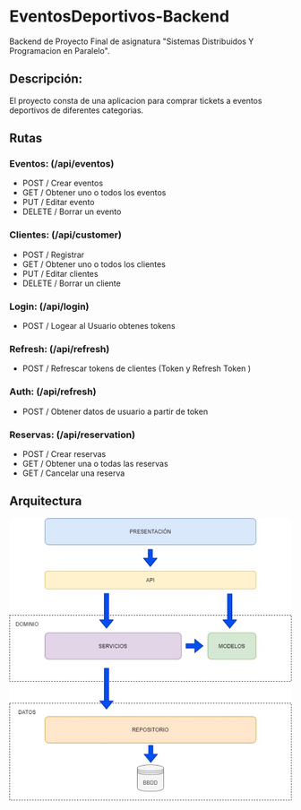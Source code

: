 # EventosDeportivos-Backend

Backend de Proyecto Final de asignatura "Sistemas Distribuidos Y Programacion en Paralelo".

## Descripción:

El proyecto consta de una aplicacion para comprar tickets a eventos deportivos de diferentes categorias.

## Rutas 

### Eventos: (/api/eventos)
- POST   / Crear eventos
- GET    / Obtener uno o todos los eventos
- PUT    / Editar evento
- DELETE / Borrar un evento

### Clientes: (/api/customer)
- POST   / Registrar
- GET    / Obtener uno o todos los clientes
- PUT    / Editar clientes
- DELETE / Borrar un cliente

### Login: (/api/login)
- POST   / Logear al Usuario obtenes tokens

### Refresh: (/api/refresh)
- POST   / Refrescar tokens de clientes (Token y Refresh Token )

### Auth: (/api/refresh)
- POST   / Obtener datos de usuario a partir de token

### Reservas: (/api/reservation)
- POST   / Crear reservas
- GET    / Obtener una o todas las reservas
- GET    / Cancelar una reserva


## Arquitectura
![arquitectura](https://github.com/Woohaik/EventosDeportivos-Backend/blob/master/Arquitectura.jpg)
